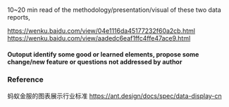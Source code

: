 ###
10~20 min read of the methodology/presentation/visual of these two data reports, 

https://wenku.baidu.com/view/04e1116da45177232f60a2cb.html
https://wenku.baidu.com/view/aadedc6eaf1ffc4ffe47ace9.html


#### Outoput identify some good or learned elements, propose some change/new feature or questions not addressed by author

### Reference
蚂蚁金服的图表展示行业标准
https://ant.design/docs/spec/data-display-cn
